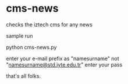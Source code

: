 # cms-news
checks the iztech cms for any news

sample run
  
  python cms-news.py
  
enter your e-mail prefix as "namesurname" not "namesurname@std.iyte.edu.tr"
enter your pass

that's all folks.
  
